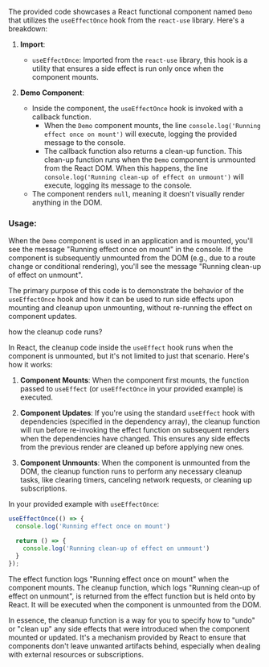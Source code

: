 The provided code showcases a React functional component named `Demo` that utilizes the `useEffectOnce` hook from the `react-use` library. Here's a breakdown:

1. **Import**:
   - `useEffectOnce`: Imported from the `react-use` library, this hook is a utility that ensures a side effect is run only once when the component mounts.

2. **Demo Component**:
   - Inside the component, the `useEffectOnce` hook is invoked with a callback function.
     - When the `Demo` component mounts, the line `console.log('Running effect once on mount')` will execute, logging the provided message to the console.
     - The callback function also returns a clean-up function. This clean-up function runs when the `Demo` component is unmounted from the React DOM. When this happens, the line `console.log('Running clean-up of effect on unmount')` will execute, logging its message to the console.
   - The component renders `null`, meaning it doesn't visually render anything in the DOM.

### Usage:

When the `Demo` component is used in an application and is mounted, you'll see the message "Running effect once on mount" in the console. If the component is subsequently unmounted from the DOM (e.g., due to a route change or conditional rendering), you'll see the message "Running clean-up of effect on unmount".

The primary purpose of this code is to demonstrate the behavior of the `useEffectOnce` hook and how it can be used to run side effects upon mounting and cleanup upon unmounting, without re-running the effect on component updates.


how the cleanup code runs?

In React, the cleanup code inside the `useEffect` hook runs when the component is unmounted, but it's not limited to just that scenario. Here's how it works:

1. **Component Mounts**:
   When the component first mounts, the function passed to `useEffect` (or `useEffectOnce` in your provided example) is executed.

2. **Component Updates**:
   If you're using the standard `useEffect` hook with dependencies (specified in the dependency array), the cleanup function will run before re-invoking the effect function on subsequent renders when the dependencies have changed. This ensures any side effects from the previous render are cleaned up before applying new ones.

3. **Component Unmounts**:
   When the component is unmounted from the DOM, the cleanup function runs to perform any necessary cleanup tasks, like clearing timers, canceling network requests, or cleaning up subscriptions.

In your provided example with `useEffectOnce`:

```javascript
useEffectOnce(() => {
  console.log('Running effect once on mount')

  return () => {
    console.log('Running clean-up of effect on unmount')
  }
});
```

The effect function logs "Running effect once on mount" when the component mounts. The cleanup function, which logs "Running clean-up of effect on unmount", is returned from the effect function but is held onto by React. It will be executed when the component is unmounted from the DOM.

In essence, the cleanup function is a way for you to specify how to "undo" or "clean up" any side effects that were introduced when the component mounted or updated. It's a mechanism provided by React to ensure that components don't leave unwanted artifacts behind, especially when dealing with external resources or subscriptions.